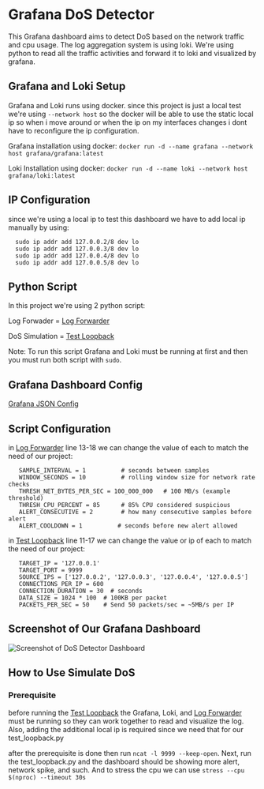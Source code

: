 # Grafana DoS Detector
This Grafana dashboard aims to detect DoS based on the network traffic and cpu usage. The log aggregation system is using loki. We're using python to read all the traffic activities and forward it to loki and visualized by grafana.

## Grafana and Loki Setup
Grafana and Loki runs using docker. since this project is just a local test we're using ```--network host``` so the docker will be able to use the static local ip so when i move around or when the ip on my interfaces changes i dont have to reconfigure the ip configuration.

Grafana installation using docker:
```docker run -d --name grafana --network host grafana/grafana:latest```

Loki Installation using docker:
```docker run -d --name loki --network host grafana/loki:latest```

## IP Configuration
since we're using a local ip to test this dashboard we have to add local ip manually by using:
```
  sudo ip addr add 127.0.0.2/8 dev lo
  sudo ip addr add 127.0.0.3/8 dev lo
  sudo ip addr add 127.0.0.4/8 dev lo
  sudo ip addr add 127.0.0.5/8 dev lo
```

## Python Script
In this project we're using 2 python script:

Log Forwader = [Log Forwarder](./pythonScript/python_forwader_dos.py)

DoS Simulation = [Test Loopback](./pythonScript/test_loopback.py)

Note: To run this script Grafana and Loki must be running at first and then you must run both script with ```sudo```.

## Grafana Dashboard Config
[Grafana JSON Config](./grafanaConfig/grafana-config.json)

## Script Configuration
in [Log Forwarder](./pythonScript/python_forwader_dos.py) line 13-18 we can change the value of each to match the need of our project:
```
   SAMPLE_INTERVAL = 1          # seconds between samples
   WINDOW_SECONDS = 10          # rolling window size for network rate checks
   THRESH_NET_BYTES_PER_SEC = 100_000_000   # 100 MB/s (example threshold)
   THRESH_CPU_PERCENT = 85      # 85% CPU considered suspicious
   ALERT_CONSECUTIVE = 2        # how many consecutive samples before alert
   ALERT_COOLDOWN = 1          # seconds before new alert allowed
```

in [Test Loopback](./pythonScript/test_loopback.py) line 11-17 we can change the value or ip of each to match the need of our project:
```
   TARGET_IP = '127.0.0.1'
   TARGET_PORT = 9999
   SOURCE_IPS = ['127.0.0.2', '127.0.0.3', '127.0.0.4', '127.0.0.5']
   CONNECTIONS_PER_IP = 600
   CONNECTION_DURATION = 30  # seconds
   DATA_SIZE = 1024 * 100  # 100KB per packet
   PACKETS_PER_SEC = 50    # Send 50 packets/sec = ~5MB/s per IP
```

## Screenshot of Our Grafana Dashboard
![Screenshot of DoS Detector Dashboard](https://github.com/reynn-s/Grafana-DoS-Detector/blob/main/Screenshot/DoS_Detector_Dashboard.jpeg)

## How to Use Simulate DoS

### Prerequisite
before running the [Test Loopback](./pythonScript/test_loopback.py) the Grafana, Loki, and [Log Forwarder](./pythonScript/python_forwader_dos.py) must be running so they can work together to read and visualize the log. Also, adding the additional local ip is required since we need that for our test_loopback.py

after the prerequisite is done then run ``` ncat -l 9999 --keep-open ```. Next, run the test_loopback.py and the dashboard should be showing more alert, network spike, and such. And to stress the cpu we can use ``` stress --cpu $(nproc) --timeout 30s ```
